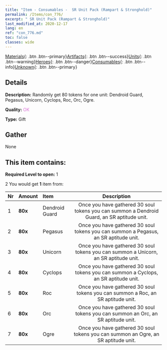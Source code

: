 ```yaml
---
title: "Item - Consumables -  SR Unit Pack (Rampart & Stronghold)"
permalink: /Items/con_776/
excerpt: " SR Unit Pack (Rampart & Stronghold)"
last_modified_at: 2020-12-17
lang: en
ref: "con_776.md"
toc: false
classes: wide
---
```

 [Materials](/Items/){: .btn .btn--primary}[Artifacts](/Items/Artifacts/){: .btn .btn--success}[Units](/Items/Units/){: .btn .btn--warning}[Heroes](/Items/Heroes/){: .btn .btn--danger}[Consumables](/Items/Consumables/){: .btn .btn--info}[Unknown](/Items/Unknown/){: .btn .btn--primary}

## Details
 **Description:** Randomly get 80 tokens for one unit: Dendroid Guard, Pegasus, Unicorn, Cyclops, Roc, Orc, Ogre.

 **Quality:** <span style="color: #DA70D6">OK</span>

 **Type:** Gift

## Gather

  None

## This item contains:

 **Required Level to open:** 1

 2 You would get **1** item  from:

  | Nr | Amount |     Item    | Description |
  |:---|:-------|:------------|:-----------:|
  | 1 |  **80x** | Dendroid Guard | Once you have gathered 30 soul tokens you can summon a Dendroid Guard, an SR aptitude unit.  | 
  | 2 |  **80x** | Pegasus | Once you have gathered 30 soul tokens you can summon a Pegasus, an SR aptitude unit.  | 
  | 3 |  **80x** | Unicorn | Once you have gathered 30 soul tokens you can summon a Unicorn, an SR aptitude unit.  | 
  | 4 |  **80x** | Cyclops | Once you have gathered 30 soul tokens you can summon a Cyclops, an SR aptitude unit.  | 
  | 5 |  **80x** | Roc | Once you have gathered 30 soul tokens you can summon a Roc, an SR aptitude unit.  | 
  | 6 |  **80x** | Orc | Once you have gathered 30 soul tokens you can summon an Orc, an SR aptitude unit.  | 
  | 7 |  **80x** | Ogre | Once you have gathered 30 soul tokens you can summon an Ogre, an SR aptitude unit.  | 

